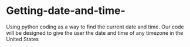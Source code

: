 # Getting-date-and-time-
Using python coding as a way to find the current date and time.
Our code will be designed to give the user the date and time of any timezone in the United States
